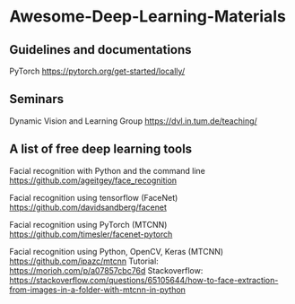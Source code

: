# Awesome-Deep-Learning-Materials

## Guidelines and documentations

PyTorch
https://pytorch.org/get-started/locally/


## Seminars
Dynamic Vision and Learning Group
https://dvl.in.tum.de/teaching/


## A list of free deep learning tools 

Facial recognition with Python and the command line
https://github.com/ageitgey/face_recognition

Facial recognition using tensorflow (FaceNet)
https://github.com/davidsandberg/facenet

Facial recognition using PyTorch (MTCNN)
https://github.com/timesler/facenet-pytorch

Facial recognition using Python, OpenCV, Keras (MTCNN)
https://github.com/ipazc/mtcnn
Tutorial: https://morioh.com/p/a07857cbc76d
Stackoverflow: https://stackoverflow.com/questions/65105644/how-to-face-extraction-from-images-in-a-folder-with-mtcnn-in-python

